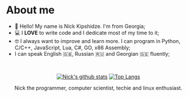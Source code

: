 # About me

* 👋 Hello! My name is Nick Kipshidze. I'm from Georgia;
* 💻 I **LOVE** to write code and I dedicate most of my time to it;
* 🤓 I always want to improve and learn more. I can program in Python, C/C++, JavaScript, Lua, C#, GO, x86 Assembly;
* I can speak English 🇬🇧, Russian 🇷🇺 and Georgian 🇬🇪 fluently;

<br>

<div align = "center">

[![Nick's github stats](https://github-readme-stats.vercel.app/api?username=NickKipshidze&theme=dracula&show_icons=true)](https://github.com/anuraghazra/github-readme-stats) [![Top Langs](https://github-readme-stats.vercel.app/api/top-langs/?username=NickKipshidze&layout=compact&theme=dracula)](https://github.com/anuraghazra/github-readme-stats)

<p>
Nick the programmer, computer scientist, techie and linux enthusiast.
</p>

</div>
